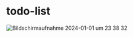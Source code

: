 # todo-list


![Bildschirmaufnahme 2024-01-01 um 23 38 32](https://github.com/yungeenMJ/todo-list/assets/127711513/cc818828-14bb-4596-95b4-cd6173853ae6)
